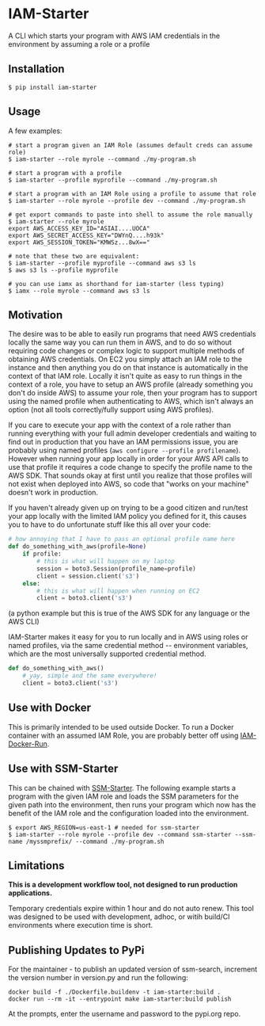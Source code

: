 # IAM-Starter

A CLI which starts your program with AWS IAM credentials in the environment by assuming a role or a profile

## Installation

```shell
$ pip install iam-starter
```

## Usage

A few examples:

```shell
# start a program given an IAM Role (assumes default creds can assume role)
$ iam-starter --role myrole --command ./my-program.sh

# start a program with a profile
$ iam-starter --profile myprofile --command ./my-program.sh

# start a program with an IAM Role using a profile to assume that role
$ iam-starter --role myrole --profile dev --command ./my-program.sh

# get export commands to paste into shell to assume the role manually
$ iam-starter --role myrole
export AWS_ACCESS_KEY_ID="ASIAI....UOCA"
export AWS_SECRET_ACCESS_KEY="DWYnQ....h93k"
export AWS_SESSION_TOKEN="KMWSz...8wX=="

# note that these two are equivalent:
$ iam-starter --profile myprofile --command aws s3 ls
$ aws s3 ls --profile myprofile

# you can use iamx as shorthand for iam-starter (less typing)
$ iamx --role myrole --command aws s3 ls
```

## Motivation

The desire was to be able to easily run programs that need AWS credentials locally the same way you can run them in AWS, and to do so without requiring code changes or complex logic to support multiple methods of obtaining AWS credentials.  On EC2 you simply attach an IAM role to the instance and then anything you do on that instance is automatically in the context of that IAM role.  Locally it isn't quite as easy to run things in the context of a role, you have to setup an AWS profile (already something you don't do inside AWS) to assume your role, then your program has to support using the named profile when authenticating to AWS, which isn't always an option (not all tools correctly/fully support using AWS profiles).

If you care to execute your app with the context of a role rather than running everything with your full admin developer credentials and waiting to find out in production that you have an IAM permissions issue, you are probably using named profiles (`aws configure --profile profilename`).  However when running your app locally in order for your AWS API calls to use that profile it requires a code change to specify the profile name to the AWS SDK.  That sounds okay at first until you realize that those profiles will not exist when deployed into AWS, so code that "works on your machine" doesn't work in production.

If you haven't already given up on trying to be a good citizen and run/test your app locally with the limited IAM policy you defined for it, this causes you to have to do unfortunate stuff like this all over your code:

```python
# how annoying that I have to pass an optional profile name here
def do_something_with_aws(profile=None)
    if profile:
        # this is what will happen on my laptop
        session = boto3.Session(profile_name=profile)
        client = session.client('s3')
    else:
        # this is what will happen when running on EC2
        client = boto3.client('s3')
```
(a python example but this is true of the AWS SDK for any language or the AWS CLI)

IAM-Starter makes it easy for you to run locally and in AWS using roles or named profiles, via the same credential method -- environment variables, which are the most universally supported credential method.

```python
def do_something_with_aws()
    # yay, simple and the same everywhere!
    client = boto3.client('s3')
```

## Use with Docker

This is primarily intended to be used outside Docker.  To run a Docker container with an assumed IAM Role, you are probably better off using [IAM-Docker-Run](https://github.com/billtrust/iam-docker-run).

## Use with SSM-Starter

This can be chained with [SSM-Starter](https://github.com/billtrust/ssm-starter).  The following example starts a program with the given IAM role and loads the SSM parameters for the given path into the environment, then runs your program which now has the benefit of the IAM role and the configuration loaded into the environment.

```shell
$ export AWS_REGION=us-east-1 # needed for ssm-starter
$ iam-starter --role myrole --profile dev --command ssm-starter --ssm-name /myssmprefix/ --command ./my-program.sh
```

## Limitations

**This is a development workflow tool, not designed to run production applications.**

Temporary credentials expire within 1 hour and do not auto renew.  This tool was designed to be used with development, adhoc, or witih build/CI environments where execution time is short.

## Publishing Updates to PyPi

For the maintainer - to publish an updated version of ssm-search, increment the version number in version.py and run the following:

```shell
docker build -f ./Dockerfile.buildenv -t iam-starter:build .
docker run --rm -it --entrypoint make iam-starter:build publish
```

At the prompts, enter the username and password to the pypi.org repo.
